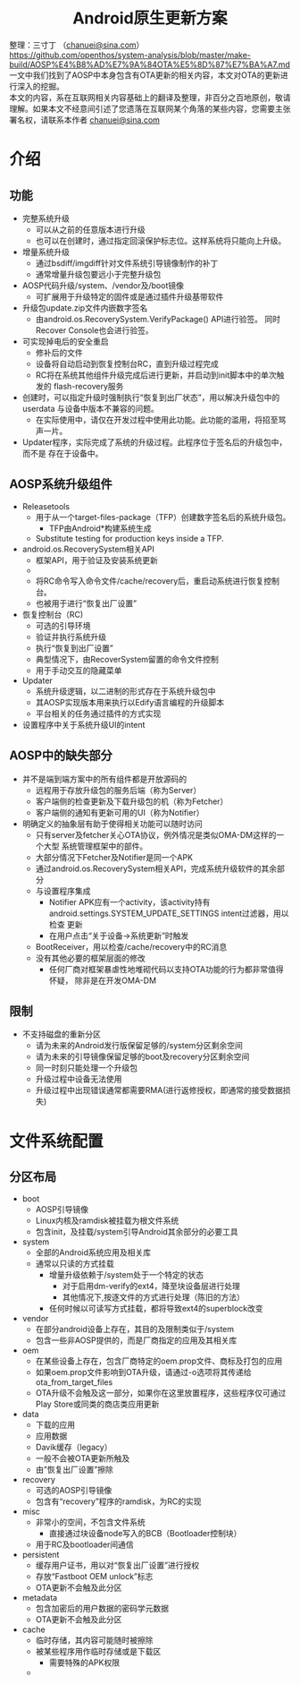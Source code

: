 # <center> Android原生更新方案 </center>
整理：三寸丁 （chanuei@sina.com）  
https://github.com/openthos/system-analysis/blob/master/make-build/AOSP%E4%B8%AD%E7%9A%84OTA%E5%8D%87%E7%BA%A7.md  
一文中我们找到了AOSP中本身包含有OTA更新的相关内容，本文对OTA的更新进行深入的挖掘。  
本文的内容，系在互联网相关内容基础上的翻译及整理，非百分之百地原创，敬请理解。如果本文不经意间引述了您遗落在互联网某个角落的某些内容，您需要主张署名权，请联系本作者 chanuei@sina.com

# 介绍

## 功能
* 完整系统升级
  - 可以从之前的任意版本进行升级
  - 也可以在创建时，通过指定回滚保护标志位。这样系统将只能向上升级。
* 增量系统升级
  - 通过bsdiff/imgdiff针对文件系统引导镜像制作的补丁
  - 通常增量升级包要远小于完整升级包
* AOSP代码升级/system、/vendor及/boot镜像
  - 可扩展用于升级特定的固件或是通过插件升级基带软件
* 升级包update.zip文件内嵌数字签名
  - 由android.os.RecoverySystem.VerifyPackage() API进行验签。
  同时Recover Console也会进行验签。
* 可实现掉电后的安全重启
  - 修补后的文件
  - 设备将自动启动到恢复控制台RC，直到升级过程完成
  - RC将在系统其他组件升级完成后进行更新，并启动到init脚本中的单次触发的
  flash-recovery服务
* 创建时，可以指定升级时强制执行“恢复到出厂状态”，用以解决升级包中的userdata
与设备中版本不兼容的问题。
  - 在实际使用中，请仅在开发过程中使用此功能。此功能的滥用，将招至骂声一片。
* Updater程序，实际完成了系统的升级过程。此程序位于签名后的升级包中，而不是
存在于设备中。

## AOSP系统升级组件
* Releasetools
  - 用于从一个target-files-package（TFP）创建数字签名后的系统升级包。
    + TFP由Android*构建系统生成
  - Substitute testing for production keys inside a TFP.
* android.os.RecoverySystem相关API
  - 框架API，用于验证及安装系统更新
  - 
  - 将RC命令写入命令文件/cache/recovery后，重启动系统进行恢复控制台。
  - 也被用于进行“恢复出厂设置”
* 恢复控制台（RC)
  - 可选的引导环境
  - 验证并执行系统升级
  - 执行“恢复到出厂设置”
  - 典型情况下，由RecoverSystem留置的命令文件控制
  - 用于手动交互的隐藏菜单
* Updater
  - 系统升级逻辑，以二进制的形式存在于系统升级包中
  - 其AOSP实现版本用来执行以Edify语言编程的升级脚本
  - 平台相关的任务通过插件的方式实现
* 设置程序中关于系统升级UI的intent

## AOSP中的缺失部分
* 并不是端到端方案中的所有组件都是开放源码的
  - 远程用于存放升级包的服务后端（称为Server）
  - 客户端侧的检查更新及下载升级包的机（称为Fetcher）
  - 客户端侧的通知有更新可用的UI（称为Notifier）
* 明确定义的抽象层有助于使得相关功能可以随时访问
  - 只有server及fetcher关心OTA协议，例外情况是类似OMA-DM这样的一个大型
  系统管理框架中的部件。
  - 大部分情况下Fetcher及Notifier是同一个APK
  - 通过android.os.RecoverySystem相关API，完成系统升级软件的其余部分
  - 与设置程序集成
    + Notifier APK应有一个activity，该activity持有
    android.settings.SYSTEM_UPDATE_SETTINGS intent过滤器，用以检查
    更新
    + 在用户点击“关于设备->系统更新”时触发
  - BootReceiver，用以检查/cache/recovery中的RC消息
  - 没有其他必要的框架层面的修改
    + 任何厂商对框架暴虐性地堆砌代码以支持OTA功能的行为都非常值得怀疑，
    除非是在开发OMA-DM
    
## 限制
* 不支持磁盘的重新分区
  - 请为未来的Android发行版保留足够的/system分区剩余空间
  - 请为未来的引导镜像保留足够的boot及recovery分区剩余空间
  - 同一时刻只能处理一个升级包
  - 升级过程中设备无法使用
  - 升级过程中出现错误通常都需要RMA(进行返修授权，即通常的接受数据损失)

# 文件系统配置

## 分区布局
* boot
  - AOSP引导镜像
  - Linux内核及ramdisk被挂载为根文件系统
  - 包含init，及挂载/system引导Android其余部分的必要工具
* system
  - 全部的Android系统应用及相关库
  - 通常以只读的方式挂载
    + 增量升级依赖于/system处于一个特定的状态
      * 对于启用dm-verify的ext4，降至块设备层进行处理
      * 其他情况下,按逐文件的方式进行处理（陈旧的方法）
    + 任何时候以可读写方式挂载，都将导致ext4的superblock改变
* vendor
  - 在部分android设备上存在，其目的及限制类似于/system
  - 包含一些非AOSP提供的，而是厂商指定的应用及其相关库
* oem
  - 在某些设备上存在，包含厂商特定的oem.prop文件、商标及打包的应用
  - 如果oem.prop文件影响到OTA升级，请通过-o选项将其传递给
  ota_from_target_files
  - OTA升级不会触及这一部分，如果你在这里放置程序，这些程序仅可通过
  Play Store或同类的商店类应用更新
* data
  - 下载的应用
  - 应用数据
  - Davik缓存（legacy）
  - 一般不会被OTA更新所触及
  - 由”恢复出厂设置”擦除
* recovery
  - 可选的AOSP引导镜像
  - 包含有“recovery”程序的ramdisk，为RC的实现
* misc
  - 非常小的空间，不包含文件系统
    + 直接通过块设备node写入的BCB（Bootloader控制块）
  - 用于RC及bootloader间通信
* persistent
  - 缓存用户证书，用以对“恢复出厂设置”进行授权
  - 存放“Fastboot OEM unlock”标志
  - OTA更新不会触及此分区
* metadata
  - 包含加密后的用户数据的密码学元数据
  - OTA更新不会触及此分区
* cache
  - 临时存储，其内容可能随时被擦除
  - 被某些程序用作临时存储或是下载区
    + 需要特殊的APK权限
  -
